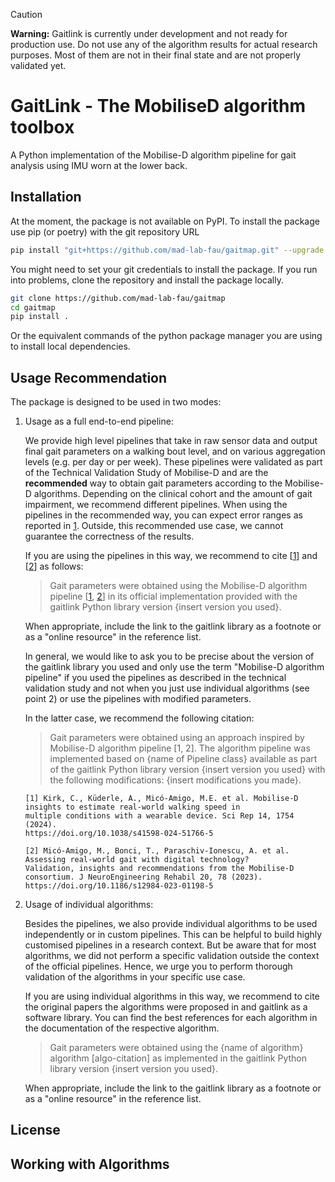 > [!CAUTION]
> **Warning:** Gaitlink is currently under development and not ready for production use. Do not use any of the algorithm results for actual research purposes. Most of them are not in their final state and are not properly validated yet.

# GaitLink - The MobiliseD algorithm toolbox

A Python implementation of the Mobilise-D algorithm pipeline for gait analysis using IMU worn at the lower back.

## Installation

At the moment, the package is not available on PyPI.
To install the package use pip (or poetry) with the git repository URL

```bash
pip install "git+https://github.com/mad-lab-fau/gaitmap.git" --upgrade
```

You might need to set your git credentials to install the package.
If you run into problems, clone the repository and install the package locally.

```bash
git clone https://github.com/mad-lab-fau/gaitmap
cd gaitmap
pip install .
```

Or the equivalent commands of the python package manager you are using to install local dependencies.

## Usage Recommendation

The package is designed to be used in two modes:

1. Usage as a full end-to-end pipeline:

   We provide high level pipelines that take in raw sensor data and output final gait parameters on a walking bout
   level, and on various aggregation levels (e.g. per day or per week).
   These pipelines were validated as part of the Technical Validation Study of Mobilise-D and are the **recommended**
   way to obtain gait parameters according to the Mobilise-D algorithms.
   Depending on the clinical cohort and the amount of gait impairment, we recommend different pipelines.
   When using the pipelines in the recommended way, you can expect error ranges as reported in [1].
   Outside, this recommended use case, we cannot guarantee the correctness of the results.

   If you are using the pipelines in this way, we recommend to cite [[1]] and [[2]] as follows:

   > Gait parameters were obtained using the Mobilise-D algorithm pipeline [[1], [2]] in its official implementation
   > provided with the gaitlink Python library version {insert version you used}.



   When appropriate, include the link to the gaitlink library as a footnote or as a "online resource" in the reference
   list.

   In general, we would like to ask you to be precise about the version of the gaitlink library you used and only
   use the term "Mobilise-D algorithm pipeline" if you used the pipelines as described in the technical validation
   study and not when you just use individual algorithms (see point 2) or use the pipelines with modified parameters.

   In the latter case, we recommend the following citation:

   > Gait parameters were obtained using an approach inspired by Mobilise-D algorithm pipeline [1, 2].
   > The algorithm pipeline was implemented based on {name of Pipeline class} available as part of the gaitlink Python
   > library version {insert version you used} with the following modifications:
   > {insert modifications you made}.
   
   [1]: https://doi.org/10.1038/s41598-024-51766-5
   [2]: https://doi.org/10.1186/s12984-023-01198-5
   
   ```
   [1] Kirk, C., Küderle, A., Micó-Amigo, M.E. et al. Mobilise-D insights to estimate real-world walking speed in 
   multiple conditions with a wearable device. Sci Rep 14, 1754 (2024). 
   https://doi.org/10.1038/s41598-024-51766-5
   
   [2] Micó-Amigo, M., Bonci, T., Paraschiv-Ionescu, A. et al. Assessing real-world gait with digital technology? 
   Validation, insights and recommendations from the Mobilise-D consortium. J NeuroEngineering Rehabil 20, 78 (2023). 
   https://doi.org/10.1186/s12984-023-01198-5
   ```
   
   

2. Usage of individual algorithms:

   Besides the pipelines, we also provide individual algorithms to be used independently or in custom pipelines.
   This can be helpful to build highly customised pipelines in a research context.
   But be aware that for most algorithms, we did not perform a specific validation outside the context of the official
   pipelines.
   Hence, we urge you to perform thorough validation of the algorithms in your specific use case.

   If you are using individual algorithms in this way, we recommend to cite the original papers the algorithms were
   proposed in and gaitlink as a software library.
   You can find the best references for each algorithm in the documentation of the respective algorithm.

   > Gait parameters were obtained using the {name of algorithm} algorithm [algo-citation] as implemented in the
   > gaitlink Python library version {insert version you used}.

   When appropriate, include the link to the gaitlink library as a footnote or as a "online resource" in the reference
   list.

## License

## Working with Algorithms